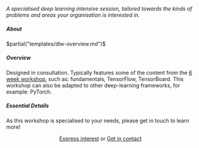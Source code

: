 <p> <em>A specialised deep learning intensive session, tailored towards the kinds of
problems and areas your organisation is interested in.</em>
</p>

<h5>About</h5>

$partial("templates/dlw-overview.md")$


<h5>Overview</h5>

<p> Designed in consultation. Typically features some of the content from the
<a href="/6-week-workshop-on-deep-learning.html">6 week workshop</a>, such as:
fundamentals, TensorFlow, TensorBoard. This workshop can also be adapted to
other deep-learning frameworks, for example: PyTorch. </p>


<h5>Essential Details</h5>

<p>As this workshop is specialised to your needs, please get in touch
to learn more!</p>

<p> <center> 
  <a class="btn" href="https://noonvandersilk.typeform.com/to/DYKvWN">Express interest</a> or
  <a class="btn" href="/contact.html">Get in contact</a> </center> </p>

